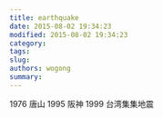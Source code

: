 ```yaml
---
title: earthquake
date: 2015-08-02 19:34:23
modified: 2015-08-02 19:34:23
category: 
tags: 
slug: 
authors: wogong
summary: 
---
```



1976 唐山
1995 阪神
1999 台湾集集地震


